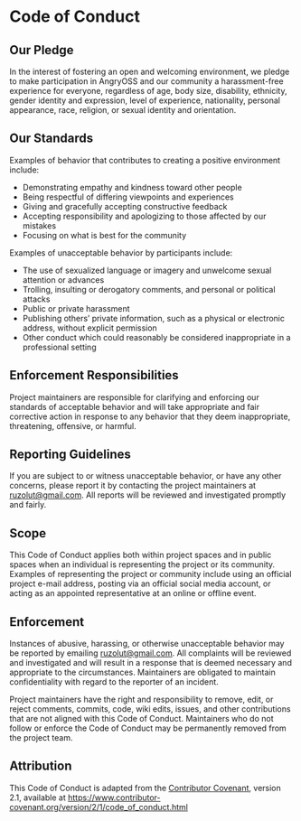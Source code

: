 # Code of Conduct

## Our Pledge

In the interest of fostering an open and welcoming environment, we pledge to make participation in AngryOSS and our community a harassment-free experience for everyone, regardless of age, body size, disability, ethnicity, gender identity and expression, level of experience, nationality, personal appearance, race, religion, or sexual identity and orientation.

## Our Standards

Examples of behavior that contributes to creating a positive environment include:

- Demonstrating empathy and kindness toward other people
- Being respectful of differing viewpoints and experiences
- Giving and gracefully accepting constructive feedback
- Accepting responsibility and apologizing to those affected by our mistakes
- Focusing on what is best for the community

Examples of unacceptable behavior by participants include:

- The use of sexualized language or imagery and unwelcome sexual attention or advances
- Trolling, insulting or derogatory comments, and personal or political attacks
- Public or private harassment
- Publishing others’ private information, such as a physical or electronic address, without explicit permission
- Other conduct which could reasonably be considered inappropriate in a professional setting

## Enforcement Responsibilities

Project maintainers are responsible for clarifying and enforcing our standards of acceptable behavior and will take appropriate and fair corrective action in response to any behavior that they deem inappropriate, threatening, offensive, or harmful.

## Reporting Guidelines

If you are subject to or witness unacceptable behavior, or have any other concerns, please report it by contacting the project maintainers at ruzolut@gmail.com. All reports will be reviewed and investigated promptly and fairly.

## Scope

This Code of Conduct applies both within project spaces and in public spaces when an individual is representing the project or its community. Examples of representing the project or community include using an official project e-mail address, posting via an official social media account, or acting as an appointed representative at an online or offline event.

## Enforcement

Instances of abusive, harassing, or otherwise unacceptable behavior may be reported by emailing ruzolut@gmail.com. All complaints will be reviewed and investigated and will result in a response that is deemed necessary and appropriate to the circumstances. Maintainers are obligated to maintain confidentiality with regard to the reporter of an incident.

Project maintainers have the right and responsibility to remove, edit, or reject comments, commits, code, wiki edits, issues, and other contributions that are not aligned with this Code of Conduct. Maintainers who do not follow or enforce the Code of Conduct may be permanently removed from the project team.

## Attribution

This Code of Conduct is adapted from the [Contributor Covenant][homepage], version 2.1, available at https://www.contributor-covenant.org/version/2/1/code_of_conduct.html

[homepage]: https://www.contributor-covenant.org
